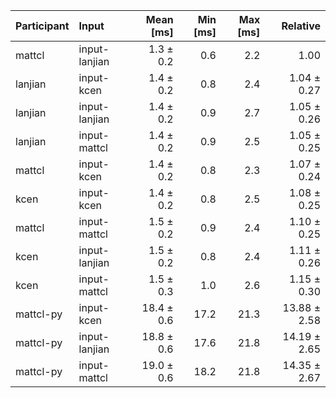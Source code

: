 | Participant | Input | Mean [ms] | Min [ms] | Max [ms] | Relative |
|:---|:---|---:|---:|---:|---:|
| mattcl | input-lanjian | 1.3 ± 0.2 | 0.6 | 2.2 | 1.00 |
| lanjian | input-kcen | 1.4 ± 0.2 | 0.8 | 2.4 | 1.04 ± 0.27 |
| lanjian | input-lanjian | 1.4 ± 0.2 | 0.9 | 2.7 | 1.05 ± 0.26 |
| lanjian | input-mattcl | 1.4 ± 0.2 | 0.9 | 2.5 | 1.05 ± 0.25 |
| mattcl | input-kcen | 1.4 ± 0.2 | 0.8 | 2.3 | 1.07 ± 0.24 |
| kcen | input-kcen | 1.4 ± 0.2 | 0.8 | 2.5 | 1.08 ± 0.25 |
| mattcl | input-mattcl | 1.5 ± 0.2 | 0.9 | 2.4 | 1.10 ± 0.25 |
| kcen | input-lanjian | 1.5 ± 0.2 | 0.8 | 2.4 | 1.11 ± 0.26 |
| kcen | input-mattcl | 1.5 ± 0.3 | 1.0 | 2.6 | 1.15 ± 0.30 |
| mattcl-py | input-kcen | 18.4 ± 0.6 | 17.2 | 21.3 | 13.88 ± 2.58 |
| mattcl-py | input-lanjian | 18.8 ± 0.6 | 17.6 | 21.8 | 14.19 ± 2.65 |
| mattcl-py | input-mattcl | 19.0 ± 0.6 | 18.2 | 21.8 | 14.35 ± 2.67 |
